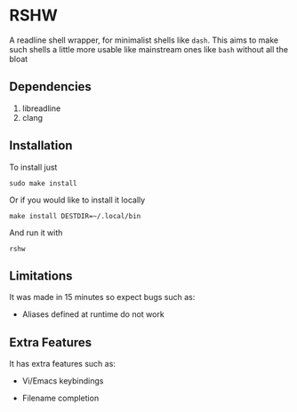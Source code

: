 # RSHW

A readline shell wrapper, for minimalist shells like `dash`. This aims to make such shells a little more usable like mainstream ones like `bash` without all the bloat

## Dependencies

1. libreadline
2. clang

## Installation

To install just

`sudo make install`

Or if you would like to install it locally

`make install DESTDIR=~/.local/bin`

And run it with

`rshw`

## Limitations

It was made in 15 minutes so expect bugs such as:

- Aliases defined at runtime do not work

## Extra Features

It has extra features such as:

- Vi/Emacs keybindings

- Filename completion
